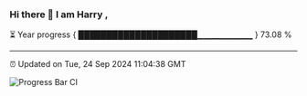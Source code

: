 ### Hi there 👋 I am Harry , 

⏳ Year progress { █████████████████████▁▁▁▁▁▁▁▁▁ } 73.08 %

---

⏰ Updated on Tue, 24 Sep 2024 11:04:38 GMT

![Progress Bar CI](https://github.com/duykhang68/duykhang68/workflows/Progress%20Bar%20CI/badge.svg)
